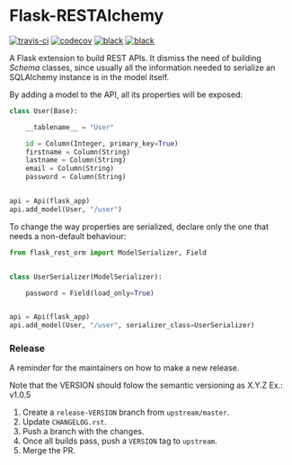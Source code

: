 # Flask-RESTAlchemy #

[![travis-ci](https://api.travis-ci.org/ESSS/flask-restalchemy.svg?branch=master)](https://travis-ci.org/ESSS/flask-restalchemy)
[![codecov](https://codecov.io/gh/ESSS/flask-restalchemy/branch/master/graph/badge.svg)](https://codecov.io/gh/ESSS/flask-restalchemy)
[![black](https://img.shields.io/badge/code%20style-black-000000.svg)](https://github.com/psf/black)
[![black](https://img.shields.io/readthedocs/flask-restalchemy.svg)](https://flask-restalchemy.readthedocs.io/en/latest)

A Flask extension to build REST APIs. It dismiss the need of building *Schema* classes,
since usually all the information needed to serialize an SQLAlchemy instance is in the model
itself.

By adding a model to the API, all its properties will be exposed:

```python
class User(Base):

    __tablename__ = "User"

    id = Column(Integer, primary_key=True)
    firstname = Column(String)
    lastname = Column(String)
    email = Column(String)
    password = Column(String)


api = Api(flask_app)
api.add_model(User, "/user")
```

To change the way properties are serialized, declare only the one that needs a non-default
behaviour:

```python
from flask_rest_orm import ModelSerializer, Field


class UserSerializer(ModelSerializer):

    password = Field(load_only=True)


api = Api(flask_app)
api.add_model(User, "/user", serializer_class=UserSerializer)
```

### Release
A reminder for the maintainers on how to make a new release.

Note that the VERSION should folow the semantic versioning as X.Y.Z
Ex.: v1.0.5

1. Create a ``release-VERSION`` branch from ``upstream/master``.
2. Update ``CHANGELOG.rst``.
3. Push a branch with the changes.
4. Once all builds pass, push a ``VERSION`` tag to ``upstream``.
5. Merge the PR.

[Changelog]: https://regro.github.io/rever-docs/devguide.html#changelog
